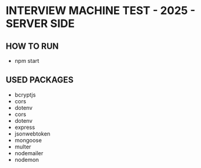 # INTERVIEW MACHINE TEST - 2025 - SERVER SIDE

## HOW TO RUN

- npm start

## USED PACKAGES

- bcryptjs
- cors
- dotenv
- cors
- dotenv
- express
- jsonwebtoken
- mongoose
- multer
- nodemailer
- nodemon
